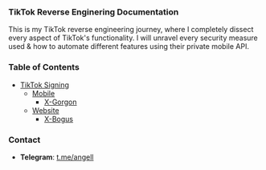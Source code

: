 ### TikTok Reverse Enginering Documentation

This is my TikTok reverse engineering journey, where I completely dissect every aspect of TikTok's functionality. I will unravel every security measure used & how to automate different features using their private mobile API.

### Table of Contents 
- [TikTok Signing](https://github.com/angelillija/TikTok/tree/main/Signing)
    - [Mobile](https://github.com/angelillija/TikTok/tree/main/Signing/Mobile)
      - [X-Gorgon](https://github.com/angelillija/TikTok/tree/main/Signing/Mobile/X-Gorgon)
    - [Website](https://github.com/angelillija/TikTok/tree/main/Signing/Website)
      - [X-Bogus](https://github.com/angelillija/TikTok/tree/main/Signing/Website/X-Bogus)

### Contact
- **Telegram**: [t.me/angell](https://t.me/angell)
